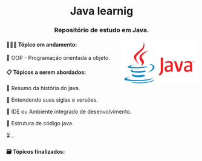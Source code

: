 <div align="center">
 <h1>Java learnig</h1>
 <h3>Repositório de estudo em Java.</h3>
</div>
<div>
   <div>
   <img src="./logo-java.png" width="200" align="right"/>
   </div>
   
   <div>
     <h4>👨🏽‍💻 Tópico em andamento:</h4>
            <p>🔲 OOP - Programação orientada a objeto.</p>
   </div>
   <div>
     <h4>📋 Tópicos a serem abordados:</h4>
            <p>🔲 Resumo da história do java.</p>
            <p>🔲 Entendendo suas siglas e versões.</p>
            <p>🔲 IDE ou Ambiente integrado de desenvolvimento.</p>
            <p>🔲 Estrutura de código java.</p>
            <p>⏳...</p>
   </div>
   <div>
     <h4>🗃 Tópicos finalizados:</h4>
   </div>
</div>
